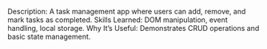 Description: A task management app where users can add, remove, and mark tasks as completed.
Skills Learned: DOM manipulation, event handling, local storage.
Why It’s Useful: Demonstrates CRUD operations and basic state management.
